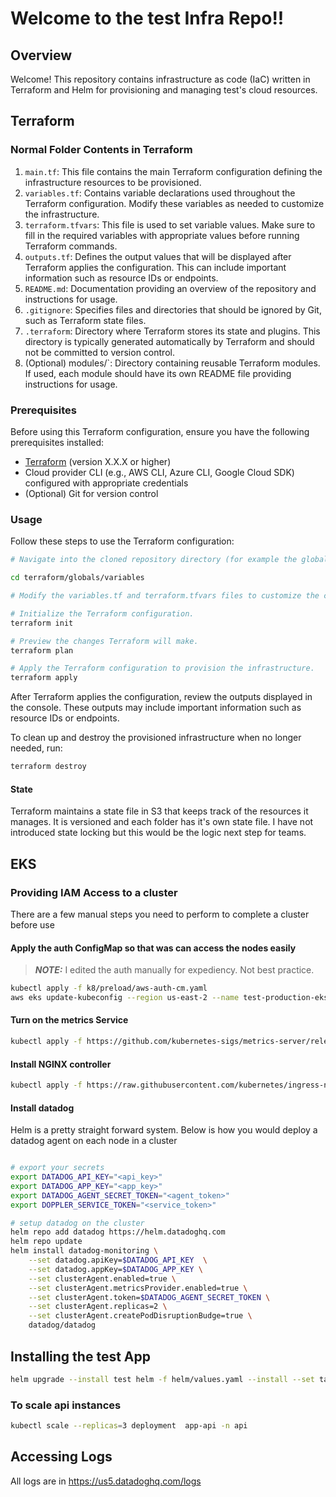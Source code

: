 # Welcome to the test Infra Repo!!

## Overview

Welcome! This repository contains infrastructure as code (IaC) written in Terraform and Helm for provisioning and managing test's cloud resources.

## Terraform

### Normal Folder Contents in Terraform

1. `main.tf`: This file contains the main Terraform configuration defining the infrastructure resources to be provisioned.
2. `variables.tf`: Contains variable declarations used throughout the Terraform configuration. Modify these variables as needed to customize the infrastructure.
3. `terraform.tfvars`: This file is used to set variable values. Make sure to fill in the required variables with appropriate values before running Terraform commands.
4. `outputs.tf`: Defines the output values that will be displayed after Terraform applies the configuration. This can include important information such as resource IDs or endpoints.
5. `README.md`: Documentation providing an overview of the repository and instructions for usage.
6. `.gitignore`: Specifies files and directories that should be ignored by Git, such as Terraform state files.
7. `.terraform`: Directory where Terraform stores its state and plugins. This directory is typically generated automatically by Terraform and should not be committed to version control.
8. (Optional) modules/`: Directory containing reusable Terraform modules. If used, each module should have its own README file providing instructions for usage.

### Prerequisites

Before using this Terraform configuration, ensure you have the following prerequisites installed:

- [Terraform](https://www.terraform.io/downloads.html) (version X.X.X or higher)
- Cloud provider CLI (e.g., AWS CLI, Azure CLI, Google Cloud SDK) configured with appropriate credentials
- (Optional) Git for version control

### Usage

Follow these steps to use the Terraform configuration:

```bash
# Navigate into the cloned repository directory (for example the global variables).

cd terraform/globals/variables

# Modify the variables.tf and terraform.tfvars files to customize the configuration according to your requirements.

# Initialize the Terraform configuration.
terraform init

# Preview the changes Terraform will make.
terraform plan

# Apply the Terraform configuration to provision the infrastructure.
terraform apply
```

After Terraform applies the configuration, review the outputs displayed in the console. These outputs may include important information such as resource IDs or endpoints.

To clean up and destroy the provisioned infrastructure when no longer needed, run:

```bash
terraform destroy
```

#### State

Terraform maintains a state file in S3 that keeps track of the resources it manages. It is versioned and each folder has it's own state file.
I have not introduced state locking but this would be the logic next step for teams.

## EKS

### Providing IAM Access to a cluster

There are a few manual steps you need to perform to complete a cluster before use

#### Apply the auth ConfigMap so that was can access the nodes easily

> **_NOTE:_** I edited the auth manually for expediency. Not best practice.

```bash
kubectl apply -f k8/preload/aws-auth-cm.yaml
aws eks update-kubeconfig --region us-east-2 --name test-production-eks
```

#### Turn on the metrics Service

```bash
kubectl apply -f https://github.com/kubernetes-sigs/metrics-server/releases/latest/download/components.yaml
```

#### Install NGINX controller

```bash
kubectl apply -f https://raw.githubusercontent.com/kubernetes/ingress-nginx/controller-v1.12.0/deploy/static/provider/aws/deploy.yaml
```

#### Install datadog

Helm is a pretty straight forward system. Below is how you would deploy a datadog agent on each node in a cluster

```bash

# export your secrets
export DATADOG_API_KEY="<api_key>"
export DATADOG_APP_KEY="<app_key>"
export DATADOG_AGENT_SECRET_TOKEN="<agent_token>"
export DOPPLER_SERVICE_TOKEN="<service_token>"

# setup datadog on the cluster
helm repo add datadog https://helm.datadoghq.com
helm repo update
helm install datadog-monitoring \
    --set datadog.apiKey=$DATADOG_API_KEY  \
    --set datadog.appKey=$DATADOG_APP_KEY \
    --set clusterAgent.enabled=true \
    --set clusterAgent.metricsProvider.enabled=true \
    --set clusterAgent.token=$DATADOG_AGENT_SECRET_TOKEN \
    --set clusterAgent.replicas=2 \
    --set clusterAgent.createPodDisruptionBudge=true \
    datadog/datadog
```

## Installing the test App

```bash
helm upgrade --install test helm -f helm/values.yaml --install --set tag=17 -n api
```

### To scale api instances

```bash
kubectl scale --replicas=3 deployment  app-api -n api
```

## Accessing Logs

All logs are in https://us5.datadoghq.com/logs
